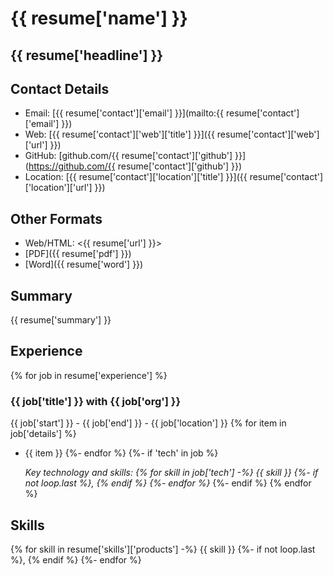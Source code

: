 # {{ resume['name'] }}

## {{ resume['headline'] }}

## Contact Details

* Email: [{{ resume['contact']['email'] }}](mailto:{{ resume['contact']['email'] }})
* Web: [{{ resume['contact']['web']['title'] }}]({{ resume['contact']['web']['url'] }})
* GitHub: [github.com/{{ resume['contact']['github'] }}](https://github.com/{{ resume['contact']['github'] }})
* Location: [{{ resume['contact']['location']['title'] }}]({{ resume['contact']['location']['url'] }})

## Other Formats

* Web/HTML: <{{ resume['url'] }}>
* [PDF]({{ resume['pdf'] }})
* [Word]({{ resume['word'] }})

## Summary

{{ resume['summary'] }}

## Experience
{% for job in resume['experience'] %}
### {{ job['title'] }} with {{ job['org'] }}

{{ job['start'] }} - {{ job['end'] }} - {{ job['location'] }}
{% for item in job['details'] %}
* {{ item }}
{%- endfor %}
{%- if 'tech' in job %}

    _Key technology and skills: {% for skill in job['tech'] -%}
    {{ skill }}
    {%- if not loop.last %}, {% endif %}
{%- endfor %}_
{%- endif %}
{% endfor %}
## Skills

{% for skill in resume['skills']['products'] -%}
{{ skill }}
{%- if not loop.last %}, {% endif %}
{%- endfor %}

